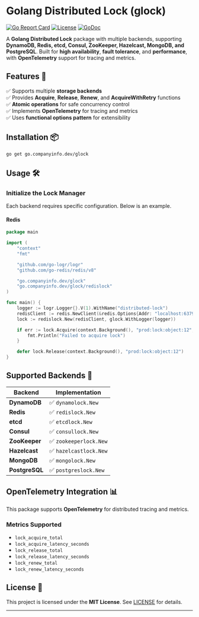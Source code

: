 # Golang Distributed Lock (glock)

[![Go Report Card](https://goreportcard.com/badge/github.com/companyinfo/glock)](https://goreportcard.com/report/github.com/companyinfo/glock)
[![License](https://img.shields.io/github/license/companyinfo/glock)](LICENSE)
[![GoDoc](https://pkg.go.dev/badge/github.com/companyinfo/glock.svg)](https://pkg.go.dev/github.com/companyinfo/glock)

A **Golang Distributed Lock** package with multiple backends, supporting **DynamoDB, Redis, etcd, Consul, ZooKeeper, Hazelcast, MongoDB, and PostgreSQL**. Built for **high availability**, **fault tolerance**, and **performance**, with **OpenTelemetry** support for tracing and metrics.

## Features 🚀
✅ Supports multiple **storage backends**  
✅ Provides **Acquire**, **Release**, **Renew**, and **AcquireWithRetry** functions  
✅ **Atomic operations** for safe concurrency control  
✅ Implements **OpenTelemetry** for tracing and metrics  
✅ Uses **functional options pattern** for extensibility  

## Installation 📦
```sh
go get go.companyinfo.dev/glock
```

## Usage 🛠️

### Initialize the Lock Manager
Each backend requires specific configuration. Below is an example.

#### **Redis**
```go
package main

import (
    "context"
    "fmt"

    "github.com/go-logr/logr"
    "github.com/go-redis/redis/v8"

    "go.companyinfo.dev/glock"
    "go.companyinfo.dev/glock/redislock"
)

func main() {
    logger := logr.Logger{}.V(1).WithName("distributed-lock")
    redisClient := redis.NewClient(&redis.Options{Addr: "localhost:6379"})
    lock := redislock.New(redisClient, glock.WithLogger(logger))

    if err := lock.Acquire(context.Background(), "prod:lock:object:12", 10); err != nil {
        fmt.Println("Failed to acquire lock")
    }

    defer lock.Release(context.Background(), "prod:lock:object:12")
}
```

## Supported Backends 🔌
| Backend        | Implementation                     |
|----------------|------------------------------------|
| **DynamoDB**   | ✅ `dynamolock.New`                 |
| **Redis**      | ✅ `redislock.New`                  |
| **etcd**       | ✅ `etcdlock.New`           |
| **Consul**     | ✅ `consullock.New`         |
| **ZooKeeper**  | ✅ `zookeeperlock.New` |
| **Hazelcast**  | ✅ `hazelcastlock.New` |
| **MongoDB**    | ✅ `mongolock.New`         |
| **PostgreSQL** | ✅ `postgreslock.New`   |

## OpenTelemetry Integration 📊
This package supports **OpenTelemetry** for distributed tracing and metrics.

### **Metrics Supported**
- `lock_acquire_total`
- `lock_acquire_latency_seconds`
- `lock_release_total`
- `lock_release_latency_seconds`
- `lock_renew_total`
- `lock_renew_latency_seconds`

## License 📜
This project is licensed under the **MIT License**. See [LICENSE](LICENSE) for details.

---
